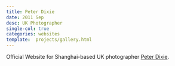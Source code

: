 ```yaml
---
title: Peter Dixie
date: 2011 Sep
desc: UK Photographer
single-col: true
categories: websites
template:  projects/gallery.html
---
```

Official Website for Shanghai-based UK photographer [Peter Dixie](http://peterdixie.com).
